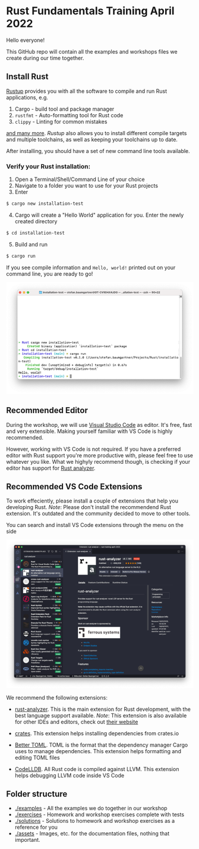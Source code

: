 # Rust Fundamentals Training April 2022

Hello everyone!

This GitHub repo will contain all the examples and workshops files we create during our time together.

## Install Rust

[Rustup](https://rustup.rs) provides you with all the software to compile and run Rust applications, e.g.

1. Cargo - build tool and package manager
2. `rustfmt` - Auto-formatting tool for Rust code
3. `clippy` - Linting for common mistakes

[and many more](https://rust-lang.github.io/rustup-components-history/). *Rustup* also allows you to install different compile targets and multiple toolchains, as well as keeping your toolchains up to date.

After installing, you should have a set of new command line tools available. 

### Verify your Rust installation:

1. Open a Terminal/Shell/Command Line of your choice
2. Navigate to a folder you want to use for your Rust projects
3. Enter

```bash
$ cargo new installation-test
```

4. Cargo will create a "Hello World" application for you. Enter the newly created directory

```bash
$ cd installation-test
```

5. Build and run

```bash
$ cargo run
```

If you see compile information and `Hello, world!` printed out on your command line, you are ready to go!

![](./assets/installation-test.png)

## Recommended Editor

During the workshop, we will use [Visual Studio Code](https://code.visualstudio.com/) as editor. It's free, fast and very extensible. Making yourself familiar with VS Code is highly recommended.

However, working with VS Code is not required. If you have a preferred editor with Rust support you're more productive with, please feel free to use whatever you like. What we highyly recommend though, is checking if your editor has support for [Rust analyzer](https://rust-analyzer.github.io/).

## Recommended VS Code Extensions

To work effeciently, please install a couple of extensions that help you developing Rust. *Note*: Please don't install the recommendend Rust extension. It's outdated and the community decided to move to other tools.

You can search and install VS Code extensions through the menu on the side

![](./assets/rust-analyzer.png)

We recommend the following extensions:

- [rust-analyzer](https://marketplace.visualstudio.com/items?itemName=matklad.rust-analyzer). This is the main extension for Rust development, with the best language support available. *Note*: This extension is also available for other IDEs and editors, check out [their website](https://rust-analyzer.github.io/)

- [crates](https://marketplace.visualstudio.com/items?itemName=serayuzgur.crates). This extension helps installing dependencies from crates.io

- [Better TOML](https://marketplace.visualstudio.com/items?itemName=bungcip.better-toml). TOML is the format that the dependency manager Cargo uses to manage dependencies. This extension helps formatting and editing TOML files

- [CodeLLDB](https://marketplace.visualstudio.com/items?itemName=vadimcn.vscode-lldb). All Rust code is compiled against LLVM. This extension helps debugging LLVM code inside VS Code

## Folder structure

- [./examples](`examples`) - All the examples we do together in our workshop
- [./exercises](`exercises`) - Homework and workshop exercises complete with tests
- [./solutions](`solutions`) - Solutions to homework and workshop exercises as a reference for you
- [./assets](`assets`) - Images, etc. for the documentation files, nothing that important.